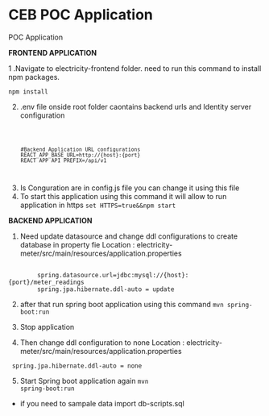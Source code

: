 # CEB POC Application
POC Application 

**FRONTEND APPLICATION**

1 .Navigate to electricity-frontend folder. need to run this command to install npm packages.

<code>npm install</code>

2. .env file onside root folder caontains backend urls and Identity server configuration
 
<code>
        
        #Backend Application URL configurations 
        REACT_APP_BASE_URL=http://{host}:{port}
        REACT_APP_API_PREFIX=/api/v1
</code>

3. Is Conguration are in config.js file you can change it using this file
4. To start this application using this command it will allow to run application in https
<code>set HTTPS=true&&npm start</code>






**BACKEND APPLICATION**

1. Need update datasource and change ddl configurations to create database in property fie 
Location : electricity-meter/src/main/resources/application.properties

<code>
        spring.datasource.url=jdbc:mysql://{host}:{port}/meter_readings
        spring.jpa.hibernate.ddl-auto = update
</code>

2. after that run spring boot application using this command
<code>mvn spring-boot:run</code>

3. Stop application

4. Then change ddl configuration to none 
Location : electricity-meter/src/main/resources/application.properties

<code> spring.jpa.hibernate.ddl-auto = none </code>

5. Start Spring boot application again 
<code>mvn spring-boot:run</code>        

* if you need to sampale data import db-scripts.sql
